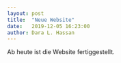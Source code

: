 ```yaml
---
layout: post
title:  "Neue Website"
date:   2019-12-05 16:23:00
author: Dara L. Hassan
---
```

Ab heute ist die Website fertiggestellt.

